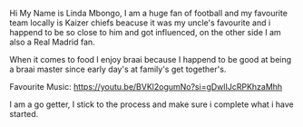 Hi My Name is Linda Mbongo, I am a huge fan of football and my favourite team locally is Kaizer chiefs beacuse it was my uncle's favourite and i happend to be so close to him and got influenced, on the other side I am also a Real Madrid fan.

When it comes to food I enjoy braai because I happend to be good at being a braai master since early day's at family's get together's.

Favourite Music: https://youtu.be/BVKl2ogumNo?si=gDwlIJcRPKhzaMhh

I am a go getter, I stick to the process and make sure i complete what i have started.